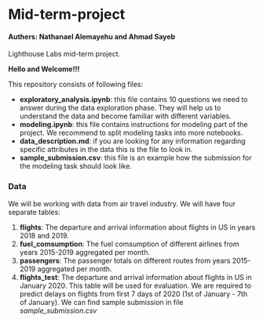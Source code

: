 # Mid-term-project
#### Authers: Nathanael Alemayehu and Ahmad Sayeb  
Lighthouse Labs mid-term project.


**Hello and Welcome!!!**

This repository consists of following files:

- **exploratory_analysis.ipynb**: this file contains 10 questions we need to answer during the data exploration phase. They will help us to understand the data and become familiar with different variables.
- **modeling.ipynb**: this file contains instructions for modeling part of the project. We recommend to split modeling tasks into more notebooks.
- **data_description.md**: if you are looking for any information regarding specific attributes in the data this is the file to look in.
- **sample_submission.csv**: this file is an example how the submission for the modeling task should look like.

### Data

We will be working with data from air travel industry. We will have four separate tables:

1. **flights**: The departure and arrival information about flights in US in years 2018 and 2019.
2. **fuel_comsumption**: The fuel comsumption of different airlines from years 2015-2019 aggregated per month.
3. **passengers**: The passenger totals on different routes from years 2015-2019 aggregated per month.
5. **flights_test**: The departure and arrival information about flights in US in January 2020. This table will be used for evaluation. We are required to predict delays on flights from first 7 days of 2020 (1st of January - 7th of January). We can find sample submission in file _sample_submission.csv_    

